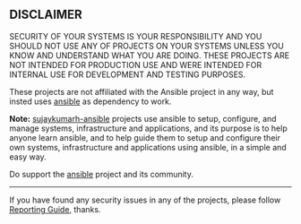 ## DISCLAIMER

SECURITY OF YOUR SYSTEMS IS YOUR RESPONSIBILITY AND YOU SHOULD NOT USE ANY OF PROJECTS ON YOUR SYSTEMS UNLESS YOU KNOW AND UNDERSTAND WHAT YOU ARE DOING. THESE PROJECTS ARE NOT INTENDED FOR PRODUCTION USE AND WERE INTENDED FOR INTERNAL USE FOR DEVELOPMENT AND TESTING PURPOSES.

These projects are not affiliated with the Ansible project in any way, but insted uses [ansible](https://github.com/ansible/ansible) as dependency to work.

**Note:** [sujaykumarh-ansible](https://github.com/sujaykumarh-ansible) projects use ansible to setup, configure, and manage systems, infrastructure and applications, and its purpose is to help anyone learn ansible, and to help guide them to setup and configure their own systems, infrastructure and applications using ansible, in a simple and easy way.


Do support the [ansible](https://github.com/ansible) project and its community.

---

If you have found any security issues in any of the projects, please follow [Reporting Guide](https://github.com/sujaykumarh-ansible/.github/blob/main/SECURITY.md), thanks.